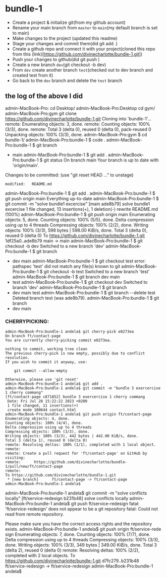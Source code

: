 # bundle-1

- Create a project & initialize git(from my github account)
- Rename your main branch from `master` to `main`(my default branch is set to main)
- Make changes to the project (updated this readme)
- Stage your changes and commit them(did git add .)
- Create a github repo and connect it with your project(cloned this repo from this (link)[https://github.com/divinecharlotte/bundle-1.git])
- Push your changes to github(did git push )
- Create a new branch `dev`(git checkout -b dev)
- From `dev` create another branch `test`(checked out to dev branch and created test from it)
- Go back to the `dev` branch and delete the `test` branch

## the log of the above I did

admin-MacBook-Pro: cd Desktop/
admin-MacBook-Pro:Desktop cd gym/
admin-MacBook-Pro:gym git clone https://github.com/divinecharlotte/bundle-1.git
Cloning into 'bundle-1'...
remote: Enumerating objects: 3, done.
remote: Counting objects: 100% (3/3), done.
remote: Total 3 (delta 0), reused 0 (delta 0), pack-reused 0
Unpacking objects: 100% (3/3), done.
admin-MacBook-Pro:gym $ cd bundle-1/
admin-MacBook-Pro:bundle-1 $ code .
admin-MacBook-Pro:bundle-1 $ git branch

- main
  admin-MacBook-Pro:bundle-1 $ git add .
  admin-MacBook-Pro:bundle-1 $ git status
  On branch main
  Your branch is up to date with 'origin/main'.

Changes to be committed:
(use "git reset HEAD <file>..." to unstage)

    modified:   README.md

admin-MacBook-Pro:bundle-1 $ git add .
admin-MacBook-Pro:bundle-1 $ git push origin main
Everything up-to-date
admin-MacBook-Pro:bundle-1 $ git commit -m "solve bundle1 excercise"
[main ade8b79] solve bundle1 excercise
1 file changed, 13 insertions(+), 1 deletion(-)
rewrite README.md (100%)
admin-MacBook-Pro:bundle-1 $ git push origin main
Enumerating objects: 5, done.
Counting objects: 100% (5/5), done.
Delta compression using up to 4 threads
Compressing objects: 100% (2/2), done.
Writing objects: 100% (3/3), 598 bytes | 598.00 KiB/s, done.
Total 3 (delta 0), reused 0 (delta 0)
To https://github.com/divinecharlotte/bundle-1.git
1df25a0..ade8b79 main -> main
admin-MacBook-Pro:bundle-1 $ git checkout -b dev
Switched to a new branch 'dev'
admin-MacBook-Pro:bundle-1 $ git branch

- dev
  main
  admin-MacBook-Pro:bundle-1 $ git checkout test
  error: pathspec 'test' did not match any file(s) known to git
  admin-MacBook-Pro:bundle-1 $ git checkout -b test
  Switched to a new branch 'test'
  admin-MacBook-Pro:bundle-1 $ git branch
  dev
  main
- test
  admin-MacBook-Pro:bundle-1 $ git checkout dev
  Switched to branch 'dev'
  admin-MacBook-Pro:bundle-1 $ git branch
- dev
  main
  test
  admin-MacBook-Pro:bundle-1 $ git branch --delete test
  Deleted branch test (was ade8b79).
  admin-MacBook-Pro:bundle-1 $ git branch
- dev
  main

### CHERRYPICKING:

```
admin-MacBook-Pro:bundle-1 andela$ git cherry-pick e0273ea
On branch ft/contact-page
You are currently cherry-picking commit e0273ea.

nothing to commit, working tree clean
The previous cherry-pick is now empty, possibly due to conflict resolution.
If you wish to commit it anyway, use:

    git commit --allow-empty

Otherwise, please use 'git reset'
admin-MacBook-Pro:bundle-1 andela$ git add .
admin-MacBook-Pro:bundle-1 andela$ git commit -m "bundle 3 exercercise 1 cherry commang"
[ft/contact-page c871852] bundle 3 exercercise 1 cherry commang
 Date: Fri Jul 28 15:22:22 2023 +0200
 1 file changed, 11 insertions(+)
 create mode 100644 contact.html
admin-MacBook-Pro:bundle-1 andela$ git push origin ft/contact-page
Enumerating objects: 4, done.
Counting objects: 100% (4/4), done.
Delta compression using up to 4 threads
Compressing objects: 100% (3/3), done.
Writing objects: 100% (3/3), 442 bytes | 442.00 KiB/s, done.
Total 3 (delta 1), reused 0 (delta 0)
remote: Resolving deltas: 100% (1/1), completed with 1 local object.
remote:
remote: Create a pull request for 'ft/contact-page' on GitHub by visiting:
remote:      https://github.com/divinecharlotte/bundle-1/pull/new/ft/contact-page
remote:
To https://github.com/divinecharlotte/bundle-1.git
 * [new branch]      ft/contact-page -> ft/contact-page
admin-MacBook-Pro:bundle-1 andela$
```

admin-MacBook-Pro:bundle-1 andela$ git commit -m "solve conflicts locally"
[ft/service-redesign b231b48] solve conflicts locally
admin-MacBook-Pro:bundle-1 andela$ git push ft/service-redesign
fatal: 'ft/service-redesign' does not appear to be a git repository
fatal: Could not read from remote repository.

Please make sure you have the correct access rights
and the repository exists.
admin-MacBook-Pro:bundle-1 andela$ git push origin ft/service-rede
sign
Enumerating objects: 7, done.
Counting objects: 100% (7/7), done.
Delta compression using up to 4 threads
Compressing objects: 100% (3/3), done.
Writing objects: 100% (3/3), 349 bytes | 349.00 KiB/s, done.
Total 3 (delta 2), reused 0 (delta 0)
remote: Resolving deltas: 100% (2/2), completed with 2 local objects.
To https://github.com/divinecharlotte/bundle-1.git
d7fc279..b231b48 ft/service-redesign -> ft/service-redesign
admin-MacBook-Pro:bundle-1 andela$

```

```
